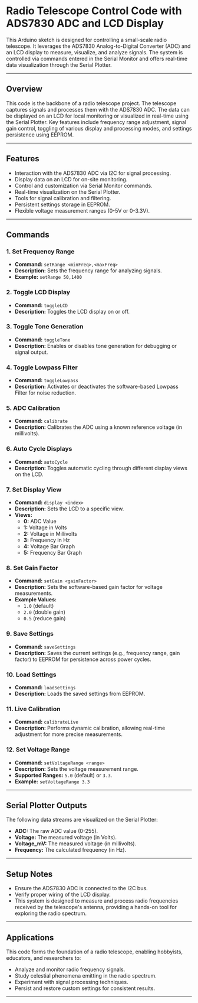 # Radio Telescope Control Code with ADS7830 ADC and LCD Display

This Arduino sketch is designed for controlling a small-scale radio telescope. It leverages the ADS7830 Analog-to-Digital Converter (ADC) and an LCD display to measure, visualize, and analyze signals. The system is controlled via commands entered in the Serial Monitor and offers real-time data visualization through the Serial Plotter.

---

## Overview

This code is the backbone of a radio telescope project. The telescope captures signals and processes them with the ADS7830 ADC. The data can be displayed on an LCD for local monitoring or visualized in real-time using the Serial Plotter. Key features include frequency range adjustment, signal gain control, toggling of various display and processing modes, and settings persistence using EEPROM.

---

## Features

- Interaction with the ADS7830 ADC via I2C for signal processing.
- Display data on an LCD for on-site monitoring.
- Control and customization via Serial Monitor commands.
- Real-time visualization on the Serial Plotter.
- Tools for signal calibration and filtering.
- Persistent settings storage in EEPROM.
- Flexible voltage measurement ranges (0-5V or 0-3.3V).

---

## Commands

### 1. Set Frequency Range
- **Command:** `setRange <minFreq>,<maxFreq>`  
- **Description:** Sets the frequency range for analyzing signals.  
- **Example:** `setRange 50,1400`

### 2. Toggle LCD Display
- **Command:** `toggleLCD`  
- **Description:** Toggles the LCD display on or off.

### 3. Toggle Tone Generation
- **Command:** `toggleTone`  
- **Description:** Enables or disables tone generation for debugging or signal output.

### 4. Toggle Lowpass Filter
- **Command:** `toggleLowpass`  
- **Description:** Activates or deactivates the software-based Lowpass Filter for noise reduction.

### 5. ADC Calibration
- **Command:** `calibrate`  
- **Description:** Calibrates the ADC using a known reference voltage (in millivolts).

### 6. Auto Cycle Displays
- **Command:** `autoCycle`  
- **Description:** Toggles automatic cycling through different display views on the LCD.

### 7. Set Display View
- **Command:** `display <index>`  
- **Description:** Sets the LCD to a specific view.  
- **Views:**
  - **0:** ADC Value
  - **1:** Voltage in Volts
  - **2:** Voltage in Millivolts
  - **3:** Frequency in Hz
  - **4:** Voltage Bar Graph
  - **5:** Frequency Bar Graph

### 8. Set Gain Factor
- **Command:** `setGain <gainFactor>`  
- **Description:** Sets the software-based gain factor for voltage measurements.  
- **Example Values:**
  - `1.0` (default)  
  - `2.0` (double gain)  
  - `0.5` (reduce gain)

### 9. Save Settings
- **Command:** `saveSettings`  
- **Description:** Saves the current settings (e.g., frequency range, gain factor) to EEPROM for persistence across power cycles.

### 10. Load Settings
- **Command:** `loadSettings`  
- **Description:** Loads the saved settings from EEPROM.

### 11. Live Calibration
- **Command:** `calibrateLive`  
- **Description:** Performs dynamic calibration, allowing real-time adjustment for more precise measurements.

### 12. Set Voltage Range
- **Command:** `setVoltageRange <range>`  
- **Description:** Sets the voltage measurement range.  
- **Supported Ranges:** `5.0` (default) or `3.3`.  
- **Example:** `setVoltageRange 3.3`

---

## Serial Plotter Outputs

The following data streams are visualized on the Serial Plotter:

- **ADC:** The raw ADC value (0-255).  
- **Voltage:** The measured voltage (in Volts).  
- **Voltage_mV:** The measured voltage (in millivolts).  
- **Frequency:** The calculated frequency (in Hz).

---

## Setup Notes

- Ensure the ADS7830 ADC is connected to the I2C bus.  
- Verify proper wiring of the LCD display.  
- This system is designed to measure and process radio frequencies received by the telescope's antenna, providing a hands-on tool for exploring the radio spectrum.

---

## Applications

This code forms the foundation of a radio telescope, enabling hobbyists, educators, and researchers to:

- Analyze and monitor radio frequency signals.
- Study celestial phenomena emitting in the radio spectrum.
- Experiment with signal processing techniques.
- Persist and restore custom settings for consistent results.

---
